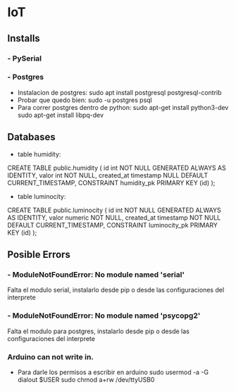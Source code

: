 # IoT
## Installs
### - PySerial

### - Postgres 
- Instalacion de postgres: 
sudo apt install postgresql postgresql-contrib
- Probar que quedo bien: 
sudo -u postgres psql
- Para correr postgres dentro de python:
sudo apt-get install python3-dev 
sudo apt-get install libpq-dev

## Databases
- table humidity:

CREATE TABLE public.humidity (
    id int NOT NULL GENERATED ALWAYS AS IDENTITY,
    valor int NOT NULL,
    created_at timestamp NULL DEFAULT CURRENT_TIMESTAMP,
    CONSTRAINT humidity_pk PRIMARY KEY (id)
);

- table luminocity:

CREATE TABLE public.luminocity (
	id int NOT NULL GENERATED ALWAYS AS IDENTITY,
	valor numeric NOT NULL,
	created_at timestamp NOT NULL DEFAULT CURRENT_TIMESTAMP,
	CONSTRAINT luminocity_pk PRIMARY KEY (id)
);

## Posible Errors

### - ModuleNotFoundError: No module named 'serial'
Falta el modulo serial, instalarlo desde pip o desde las configuraciones del 
interprete

### - ModuleNotFoundError: No module named 'psycopg2'
Falta el modulo para postgres, instalarlo desde pip o desde las configuraciones del 
interprete

### Arduino can not write in. 
- Para darle los permisos a escribir en arduino
sudo usermod -a -G dialout $USER
sudo chmod a+rw /dev/ttyUSB0


